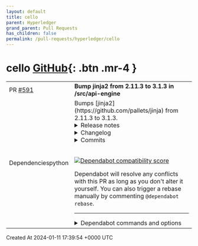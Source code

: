 ```yaml
---
layout: default
title: cello
parent: Hyperledger
grand_parent: Pull Requests
has_children: false
permalink: /pull-requests/hyperledger/cello
---
```


# cello <span class="fs-3 right-align">[GitHub](https://github.com/hyperledger/cello){: .btn .mr-4 }</span>


<div>
    <table>
        <tr>
            <td>
                PR <a href="https://github.com/hyperledger/cello/pull/591" class=".btn">#591</a>
            </td>
            <td>
                <b>
                    Bump jinja2 from 2.11.3 to 3.1.3 in /src/api-engine
                </b>
            </td>
        </tr>
        <tr>
            <td>
                <span class="chip">Dependencies</span><span class="chip">python</span>
            </td>
            <td>
                Bumps [jinja2](https://github.com/pallets/jinja) from 2.11.3 to 3.1.3.
<details>
<summary>Release notes</summary>
<p><em>Sourced from <a href="https://github.com/pallets/jinja/releases">jinja2's releases</a>.</em></p>
<blockquote>
<h2>3.1.3</h2>
<p>This is a fix release for the 3.1.x feature branch.</p>
<ul>
<li>Fix for <a href="https://github.com/pallets/jinja/security/advisories/GHSA-h5c8-rqwp-cp95">GHSA-h5c8-rqwp-cp95</a>. You are affected if you are using <code>xmlattr</code> and passing user input as attribute keys.</li>
<li>Changes: <a href="https://jinja.palletsprojects.com/en/3.1.x/changes/#version-3-1-3">https://jinja.palletsprojects.com/en/3.1.x/changes/#version-3-1-3</a></li>
<li>Milestone: <a href="https://github.com/pallets/jinja/milestone/15?closed=1">https://github.com/pallets/jinja/milestone/15?closed=1</a></li>
</ul>
<h2>3.1.2</h2>
<p>This is a fix release for the <a href="https://github.com/pallets/jinja/releases/tag/3.1.0">3.1.0</a> feature release.</p>
<ul>
<li>Changes: <a href="https://jinja.palletsprojects.com/en/3.1.x/changes/#version-3-1-2">https://jinja.palletsprojects.com/en/3.1.x/changes/#version-3-1-2</a></li>
<li>Milestone: <a href="https://github.com/pallets/jinja/milestone/13?closed=1">https://github.com/pallets/jinja/milestone/13?closed=1</a></li>
</ul>
<h2>3.1.1</h2>
<ul>
<li>Changes: <a href="https://jinja.palletsprojects.com/en/3.1.x/changes/#version-3-1-1">https://jinja.palletsprojects.com/en/3.1.x/changes/#version-3-1-1</a></li>
<li>Milestone: <a href="https://github.com/pallets/jinja/milestone/12?closed=1">https://github.com/pallets/jinja/milestone/12?closed=1</a></li>
</ul>
<h2>3.1.0</h2>
<p>This is a feature release, which includes new features and removes previously deprecated features. The 3.1.x branch is now the supported bugfix branch, the 3.0.x branch has become a tag marking the end of support for that branch. We encourage everyone to upgrade, and to use a tool such as <a href="https://pypi.org/project/pip-tools/">pip-tools</a> to pin all dependencies and control upgrades. We also encourage upgrading to MarkupSafe 2.1.1, the latest version at this time.</p>
<ul>
<li>Changes: <a href="https://jinja.palletsprojects.com/en/3.1.x/changes/#version-3-1-0">https://jinja.palletsprojects.com/en/3.1.x/changes/#version-3-1-0</a></li>
<li>Milestone: <a href="https://github.com/pallets/jinja/milestone/8?closed=1">https://github.com/pallets/jinja/milestone/8?closed=1</a></li>
<li>MarkupSafe changes: <a href="https://markupsafe.palletsprojects.com/en/2.1.x/changes/#version-2-1-1">https://markupsafe.palletsprojects.com/en/2.1.x/changes/#version-2-1-1</a></li>
</ul>
<h2>3.0.3</h2>
<ul>
<li>Changes: <a href="https://jinja.palletsprojects.com/en/3.0.x/changes/#version-3-0-3">https://jinja.palletsprojects.com/en/3.0.x/changes/#version-3-0-3</a></li>
</ul>
<h2>3.0.2</h2>
<ul>
<li>Changes: <a href="https://jinja.palletsprojects.com/en/3.0.x/changes/#version-3-0-2">https://jinja.palletsprojects.com/en/3.0.x/changes/#version-3-0-2</a></li>
</ul>
<h2>3.0.1</h2>
<ul>
<li>Changes: <a href="https://jinja.palletsprojects.com/en/3.0.x/changes/#version-3-0-1">https://jinja.palletsprojects.com/en/3.0.x/changes/#version-3-0-1</a></li>
</ul>
<h2>3.0.0</h2>
<p>New major versions of all the core Pallets libraries, including Jinja 3.0, have been released! :tada:</p>
<ul>
<li>Read the announcement on our blog: <a href="https://palletsprojects.com/blog/flask-2-0-released/">https://palletsprojects.com/blog/flask-2-0-released/</a></li>
<li>Read the full list of changes: <a href="https://jinja.palletsprojects.com/changes/#version-3-0-0">https://jinja.palletsprojects.com/changes/#version-3-0-0</a></li>
<li>Retweet the announcement on Twitter: <a href="https://twitter.com/PalletsTeam/status/1392266507296514048">https://twitter.com/PalletsTeam/status/1392266507296514048</a></li>
<li>Follow our blog, Twitter, or GitHub to see future announcements.</li>
</ul>
<p>This represents a significant amount of work, and there are quite a few changes. Be sure to carefully read the changelog, and use tools such as pip-compile and Dependabot to pin your dependencies and control your updates.</p>
<h2>3.0.0rc2</h2>
<p>Fixes an issue with the deprecated <code>Markup</code> subclass, <a href="https://redirect.github.com/pallets/jinja/issues/1401">#1401</a>.</p>
<ul>
<li>Changes: <a href="https://jinja.palletsprojects.com/en/master/changes/#version-3-0-0">https://jinja.palletsprojects.com/en/master/changes/#version-3-0-0</a></li>
</ul>
<h2>3.0.0rc1</h2>
<ul>
<li>Changes: <a href="https://jinja.palletsprojects.com/en/master/changes/#version-3-0-0">https://jinja.palletsprojects.com/en/master/changes/#version-3-0-0</a></li>
</ul>
</blockquote>
</details>
<details>
<summary>Changelog</summary>
<p><em>Sourced from <a href="https://github.com/pallets/jinja/blob/main/CHANGES.rst">jinja2's changelog</a>.</em></p>
<blockquote>
<h2>Version 3.1.3</h2>
<p>Released 2024-01-10</p>
<ul>
<li>Fix compiler error when checking if required blocks in parent templates are
empty. :pr:<code>1858</code></li>
<li><code>xmlattr</code> filter does not allow keys with spaces. GHSA-h5c8-rqwp-cp95</li>
<li>Make error messages stemming from invalid nesting of <code>{% trans %}</code> blocks
more helpful. :pr:<code>1918</code></li>
</ul>
<h2>Version 3.1.2</h2>
<p>Released 2022-04-28</p>
<ul>
<li>Add parameters to <code>Environment.overlay</code> to match <code>__init__</code>.
:issue:<code>1645</code></li>
<li>Handle race condition in <code>FileSystemBytecodeCache</code>. :issue:<code>1654</code></li>
</ul>
<h2>Version 3.1.1</h2>
<p>Released 2022-03-25</p>
<ul>
<li>The template filename on Windows uses the primary path separator.
:issue:<code>1637</code></li>
</ul>
<h2>Version 3.1.0</h2>
<p>Released 2022-03-24</p>
<ul>
<li>
<p>Drop support for Python 3.6. :pr:<code>1534</code></p>
</li>
<li>
<p>Remove previously deprecated code. :pr:<code>1544</code></p>
<ul>
<li><code>WithExtension</code> and <code>AutoEscapeExtension</code> are built-in now.</li>
<li><code>contextfilter</code> and <code>contextfunction</code> are replaced by
<code>pass_context</code>. <code>evalcontextfilter</code> and
<code>evalcontextfunction</code> are replaced by <code>pass_eval_context</code>.
<code>environmentfilter</code> and <code>environmentfunction</code> are replaced
by <code>pass_environment</code>.</li>
<li><code>Markup</code> and <code>escape</code> should be imported from MarkupSafe.</li>
<li>Compiled templates from very old Jinja versions may need to be
recompiled.</li>
<li>Legacy resolve mode for <code>Context</code> subclasses is no longer
supported. Override <code>resolve_or_missing</code> instead of</li>
</ul>
</li>
</ul>
<!-- raw HTML omitted -->
</blockquote>
<p>... (truncated)</p>
</details>
<details>
<summary>Commits</summary>
<ul>
<li><a href="https://github.com/pallets/jinja/commit/d9de4bb215fd1cc8092a410fb834c7c4060b1fc1"><code>d9de4bb</code></a> release version 3.1.3</li>
<li><a href="https://github.com/pallets/jinja/commit/50124e16561f17f6c1ec85a692f6551418971cdc"><code>50124e1</code></a> skip test pypi</li>
<li><a href="https://github.com/pallets/jinja/commit/9ea7222ef3f184480be0d0884e30ccfb4172b17b"><code>9ea7222</code></a> use trusted publishing</li>
<li><a href="https://github.com/pallets/jinja/commit/da703f7aae36b1e88baaa20de334d7ff6378fdde"><code>da703f7</code></a> use trusted publishing</li>
<li><a href="https://github.com/pallets/jinja/commit/bce174692547464512383ec40e0f8338b8811983"><code>bce1746</code></a> use trusted publishing</li>
<li><a href="https://github.com/pallets/jinja/commit/7277d8068be593deab3555c7c14f974ada373af1"><code>7277d80</code></a> update pre-commit hooks</li>
<li><a href="https://github.com/pallets/jinja/commit/5c8a10522421270f66376a24ec8e0d6812bc4b14"><code>5c8a105</code></a> Make nested-trans-block exceptions nicer (<a href="https://redirect.github.com/pallets/jinja/issues/1918">#1918</a>)</li>
<li><a href="https://github.com/pallets/jinja/commit/19a55db3b411343309f2faaffaedbb089e841895"><code>19a55db</code></a> Make nested-trans-block exceptions nicer</li>
<li><a href="https://github.com/pallets/jinja/commit/716795349a41d4983a9a4771f7d883c96ea17be7"><code>7167953</code></a> Merge pull request from GHSA-h5c8-rqwp-cp95</li>
<li><a href="https://github.com/pallets/jinja/commit/7dd3680e6eea0d77fde024763657aa4d884ddb23"><code>7dd3680</code></a> xmlattr filter disallows keys with spaces</li>
<li>Additional commits viewable in <a href="https://github.com/pallets/jinja/compare/2.11.3...3.1.3">compare view</a></li>
</ul>
</details>
<br />


[![Dependabot compatibility score](https://dependabot-badges.githubapp.com/badges/compatibility_score?dependency-name=jinja2&package-manager=pip&previous-version=2.11.3&new-version=3.1.3)](https://docs.github.com/en/github/managing-security-vulnerabilities/about-dependabot-security-updates#about-compatibility-scores)

Dependabot will resolve any conflicts with this PR as long as you don't alter it yourself. You can also trigger a rebase manually by commenting `@dependabot rebase`.

[//]: # (dependabot-automerge-start)
[//]: # (dependabot-automerge-end)

---

<details>
<summary>Dependabot commands and options</summary>
<br />

You can trigger Dependabot actions by commenting on this PR:
- `@dependabot rebase` will rebase this PR
- `@dependabot recreate` will recreate this PR, overwriting any edits that have been made to it
- `@dependabot merge` will merge this PR after your CI passes on it
- `@dependabot squash and merge` will squash and merge this PR after your CI passes on it
- `@dependabot cancel merge` will cancel a previously requested merge and block automerging
- `@dependabot reopen` will reopen this PR if it is closed
- `@dependabot close` will close this PR and stop Dependabot recreating it. You can achieve the same result by closing it manually
- `@dependabot show <dependency name> ignore conditions` will show all of the ignore conditions of the specified dependency
- `@dependabot ignore this major version` will close this PR and stop Dependabot creating any more for this major version (unless you reopen the PR or upgrade to it yourself)
- `@dependabot ignore this minor version` will close this PR and stop Dependabot creating any more for this minor version (unless you reopen the PR or upgrade to it yourself)
- `@dependabot ignore this dependency` will close this PR and stop Dependabot creating any more for this dependency (unless you reopen the PR or upgrade to it yourself)
You can disable automated security fix PRs for this repo from the [Security Alerts page](https://github.com/hyperledger/cello/network/alerts).

</details>
            </td>
        </tr>
    </table>
    <div class="right-align">
        Created At 2024-01-11 17:39:54 +0000 UTC
    </div>
</div>

